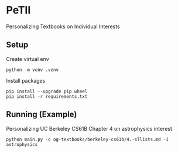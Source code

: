 # PeTII
Personalizing Textbooks on Individual Interests

## Setup
Create virtual env
```
python -m venv .venv
```

Install packages
```
pip install --upgrade pip wheel
pip install -r requirements.txt
```

## Running (Example)
Personalizing UC Berkeley CS61B Chapter 4 on astrophysics interest
```
python main.py -c og-textbooks/berkeley-cs61b/4.-sllists.md -i astrophysics
```
